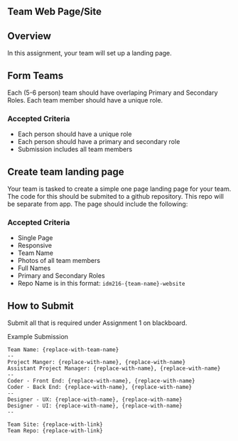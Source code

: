 ## Team Web Page/Site

## Overview

In this assignment, your team will set up a landing page.

## Form Teams

Each (5-6 person) team should have overlaping Primary and Secondary Roles. Each team member should have a unique role.

### Accepted Criteria

- Each person should have a unique role
- Each person should have a primary and secondary role
- Submission includes all team members

## Create team landing page

Your team is tasked to create a simple one page landing page for your team. The code for this should be submited to a github repository. This repo will be separate from app. The page should include the following:

### Accepted Criteria

- Single Page
- Responsive
- Team Name
- Photos of all team members
- Full Names
- Primary and Secondary Roles
- Repo Name is in this format: `idm216-{team-name}-website`

## How to Submit

Submit all that is required under Assignment 1 on blackboard.

Example Submission

```
Team Name: {replace-with-team-name}
--
Project Manger: {replace-with-name}, {replace-with-name}
Assistant Project Manager: {replace-with-name}, {replace-with-name}
--
Coder - Front End: {replace-with-name}, {replace-with-name}
Coder - Back End: {replace-with-name}, {replace-with-name}
--
Designer - UX: {replace-with-name}, {replace-with-name}
Designer - UI: {replace-with-name}, {replace-with-name}
--

Team Site: {replace-with-link}
Team Repo: {replace-with-link}
```
